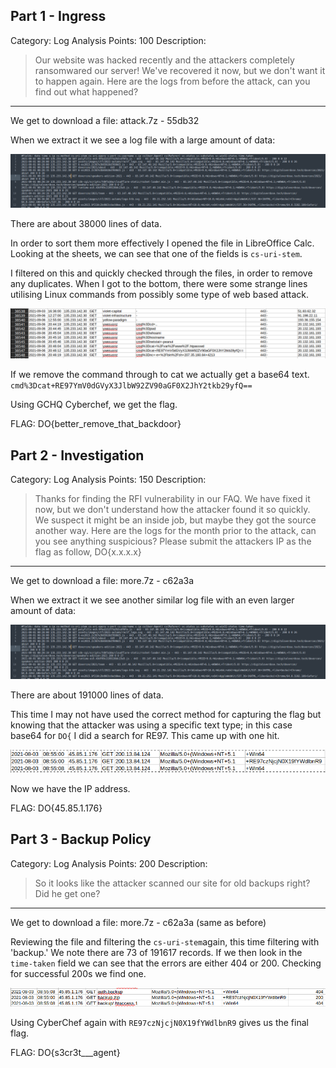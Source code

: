 ## Part 1 - Ingress

Category: Log Analysis
Points: 100
Description:

>Our website was hacked recently and the attackers completely ransomwared our server! We've recovered it now, but we don't want it to happen again. Here are the logs from before the attack, can you find out what happened?

---
We get to download a file: attack.7z - 55db32

When we extract it we see a log file with a large amount of data:

![](20211010201520.png)

There are about 38000 lines of data.

In order to sort them more effectively I opened the file in LibreOffice Calc. Looking at the sheets, we can see that one of the fields is `cs-uri-stem`.

I filtered on this and quickly checked through the files, in order to remove any duplicates. When I got to the bottom, there were some strange lines utilising Linux commands from possibly some type of web based attack.

![](20211010202021.png)

If we remove the command through to cat we actually get a base64 text.
`cmd%3Dcat+RE97YmV0dGVyX3JlbW92ZV90aGF0X2JhY2tkb29yfQ==`

Using GCHQ Cyberchef, we get the flag.

FLAG:
DO{better_remove_that_backdoor}

## Part 2 - Investigation

Category: Log Analysis
Points: 150
Description:

>Thanks for finding the RFI vulnerability in our FAQ. We have fixed it now, but we don't understand how the attacker found it so quickly. 
>We suspect it might be an inside job, but maybe they got the source another way. Here are the logs for the month prior to the attack, can you see anything suspicious?
>Please submit the attackers IP as the flag as follow, DO{x.x.x.x}

---
We get to download a file: more.7z - c62a3a

When we extract it we see another similar log file with an even larger amount of data:

![](20211010201520.png)

There are about 191000 lines of data.

This time I may not have used the correct method for capturing the flag but knowing that the attacker was using a specific text type; in this case base64 for `DO{` I did a search for RE97. This came up with one hit.

![](20211010203528.png)

Now we have the IP address.

FLAG:
DO{45.85.1.176}

 ## Part 3 - Backup Policy

Category: Log Analysis
Points: 200
Description:

>So it looks like the attacker scanned our site for old backups right? Did he get one?

---
We get to download a file: more.7z - c62a3a (same as before)

Reviewing the file and filtering the `cs-uri-stem`again, this time filtering with 'backup.'
We note there are 73 of 191617 records. If we then look in the `time-taken` field we can see that the errors are either 404 or 200. Checking for successful 200s we find one.

![](20211010204417.png)

Using CyberChef again with `RE97czNjcjN0X19fYWdlbnR9` gives us the final flag. 

FLAG:
DO{s3cr3t___agent}
